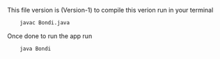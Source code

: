 This file version is (Version-1) to compile this verion run in your terminal

```bash
    javac Bondi.java
```

Once done to run the app run

```bash
    java Bondi
```